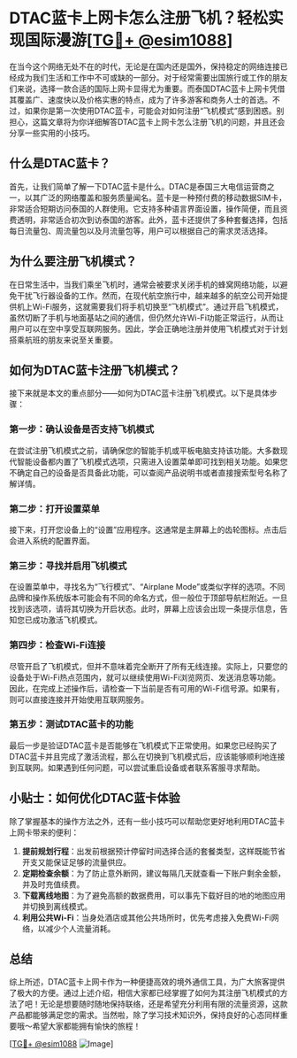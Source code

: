 # DTAC蓝卡上网卡怎么注册飞机？轻松实现国际漫游[[TG💪+ @esim1088](https://t.me/s/esim1088)]

在当今这个网络无处不在的时代，无论是在国内还是国外，保持稳定的网络连接已经成为我们生活和工作中不可或缺的一部分。对于经常需要出国旅行或工作的朋友们来说，选择一款合适的国际上网卡显得尤为重要。而泰国DTAC蓝卡上网卡凭借其覆盖广、速度快以及价格实惠的特点，成为了许多游客和商务人士的首选。不过，如果你是第一次使用DTAC蓝卡，可能会对如何注册“飞机模式”感到困惑。别担心，这篇文章将为你详细解答DTAC蓝卡上网卡怎么注册飞机的问题，并且还会分享一些实用的小技巧。

## 什么是DTAC蓝卡？

首先，让我们简单了解一下DTAC蓝卡是什么。DTAC是泰国三大电信运营商之一，以其广泛的网络覆盖和服务质量闻名。蓝卡是一种预付费的移动数据SIM卡，非常适合短期访问泰国的人群使用。它支持多种语言界面设置，操作简便，而且资费透明，非常适合初次到访泰国的游客。此外，蓝卡还提供了多种套餐选择，包括每日流量包、周流量包以及月流量包等，用户可以根据自己的需求灵活选择。

## 为什么要注册飞机模式？

在日常生活中，当我们乘坐飞机时，通常会被要求关闭手机的蜂窝网络功能，以避免干扰飞行器设备的工作。然而，在现代航空旅行中，越来越多的航空公司开始提供机上Wi-Fi服务，这就需要我们将手机切换至“飞机模式”。通过开启飞机模式，虽然切断了手机与地面基站之间的通信，但仍然允许Wi-Fi功能正常运行，从而让用户可以在空中享受互联网服务。因此，学会正确地注册并使用飞机模式对于计划搭乘航班的朋友来说至关重要。

## 如何为DTAC蓝卡注册飞机模式？

接下来就是本文的重点部分——如何为DTAC蓝卡注册飞机模式。以下是具体步骤：

### 第一步：确认设备是否支持飞机模式
在尝试注册飞机模式之前，请确保您的智能手机或平板电脑支持该功能。大多数现代智能设备都内置了飞机模式选项，只需进入设置菜单即可找到相关功能。如果您不确定自己的设备是否具备此功能，可以查阅产品说明书或者直接搜索型号名称了解详情。

### 第二步：打开设置菜单
接下来，打开您设备上的“设置”应用程序。这通常是主屏幕上的齿轮图标。点击后会进入系统的配置界面。

### 第三步：寻找并启用飞机模式
在设置菜单中，寻找名为“飞行模式”、“Airplane Mode”或类似字样的选项。不同品牌和操作系统版本可能会有不同的命名方式，但一般位于顶部导航栏附近。一旦找到该选项，请将其切换为开启状态。此时，屏幕上应该会出现一条提示信息，告知您已成功激活飞机模式。

### 第四步：检查Wi-Fi连接
尽管开启了飞机模式，但并不意味着完全断开了所有无线连接。实际上，只要您的设备处于Wi-Fi热点范围内，就可以继续使用Wi-Fi浏览网页、发送消息等功能。因此，在完成上述操作后，请检查一下当前是否有可用的Wi-Fi信号源。如果有，则可以直接连接并开始使用互联网服务。

### 第五步：测试DTAC蓝卡的功能
最后一步是验证DTAC蓝卡是否能够在飞机模式下正常使用。如果您已经购买了DTAC蓝卡并且完成了激活流程，那么在切换到飞机模式后，应该能够顺利地连接到互联网。如果遇到任何问题，可以尝试重启设备或者联系客服寻求帮助。

## 小贴士：如何优化DTAC蓝卡体验

除了掌握基本的操作方法之外，还有一些小技巧可以帮助您更好地利用DTAC蓝卡上网卡带来的便利：

1. **提前规划行程**：出发前根据预计停留时间选择合适的套餐类型，这样既能节省开支又能保证足够的流量供应。
2. **定期检查余额**：为了防止意外断网，建议每隔几天就查看一下账户剩余金额，并及时充值续费。
3. **下载离线地图**：为了避免高额的数据费用，可以事先下载好目的地的地图应用并切换到离线模式。
4. **利用公共Wi-Fi**：当身处酒店或其他公共场所时，优先考虑接入免费Wi-Fi网络，以减少个人流量消耗。

## 总结

综上所述，DTAC蓝卡上网卡作为一种便捷高效的境外通信工具，为广大旅客提供了极大的方便。通过上述介绍，相信大家都已经掌握了如何为其注册飞机模式的方法了吧！无论是想要随时随地保持联络，还是希望充分利用有限的流量资源，这款产品都能够满足您的需求。当然啦，除了学习技术知识外，保持良好的心态同样重要哦～希望大家都能拥有愉快的旅程！

[[TG💪+ @esim1088](https://t.me/s/esim1088) ![Image](https://i.postimg.cc/4NQfJmqS/Snipaste-2025-05-13-00-14-12.png)]